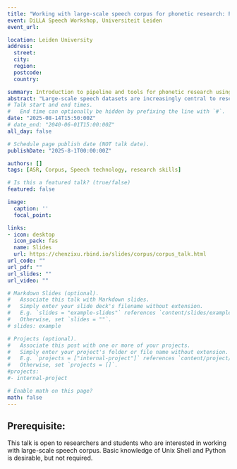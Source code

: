 ```yaml
---
title: "Working with large-scale speech corpus for phonetic research: Pipeline and tools"
event: DiLLA Speech Workshop, Universiteit Leiden
event_url: 

location: Leiden University
address:
  street: 
  city: 
  region: 
  postcode: 
  country: 

summary: Introduction to pipeline and tools for phonetic research using large-scale speech corpora.
abstract: "Large-scale speech datasets are increasingly central to research. This talk provides a practical overview of end-to-end workflows for working with large speech corpora, from acquisition and storage to preprocessing and querying. We will compare popular management ecosystems, including the file-based Kaldi style and the Hugging Face Datasets API, highlighting their respective advantages for annotation, scalability, and interoperability. Participants will learn how to adapt pre-trained large speech models such as Whisper, structure and validate metadata, efficiently query and filter large datasets, and leverage modern tools for distributed processing. "
# Talk start and end times.
#   End time can optionally be hidden by prefixing the line with `#`.
date: "2025-08-14T15:50:00Z"
# date_end: "2040-06-01T15:00:00Z"
all_day: false

# Schedule page publish date (NOT talk date).
publishDate: "2025-8-1T00:00:00Z"

authors: []
tags: [ASR, Corpus, Speech technology, research skills]

# Is this a featured talk? (true/false)
featured: false

image:
  caption: ''
  focal_point: 

links:
- icon: desktop
  icon_pack: fas
  name: Slides
  url: https://chenzixu.rbind.io/slides/corpus/corpus_talk.html
url_code: ""
url_pdf: ""
url_slides: ""
url_video: ""

# Markdown Slides (optional).
#   Associate this talk with Markdown slides.
#   Simply enter your slide deck's filename without extension.
#   E.g. `slides = "example-slides"` references `content/slides/example-slides.md`.
#   Otherwise, set `slides = ""`.
# slides: example

# Projects (optional).
#   Associate this post with one or more of your projects.
#   Simply enter your project's folder or file name without extension.
#   E.g. `projects = ["internal-project"]` references `content/project/deep-learning/index.md`.
#   Otherwise, set `projects = []`.
#projects:
#- internal-project

# Enable math on this page?
math: false
---
```


## Prerequisite:

This talk is open to researchers and students who are interested in working with large-scale speech corpus. 
Basic knowledge of Unix Shell and Python is desirable, but not required.

